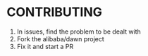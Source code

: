# CONTRIBUTING

1. In issues, find the problem to be dealt with
2. Fork the alibaba/dawn project
3. Fix it and start a PR
